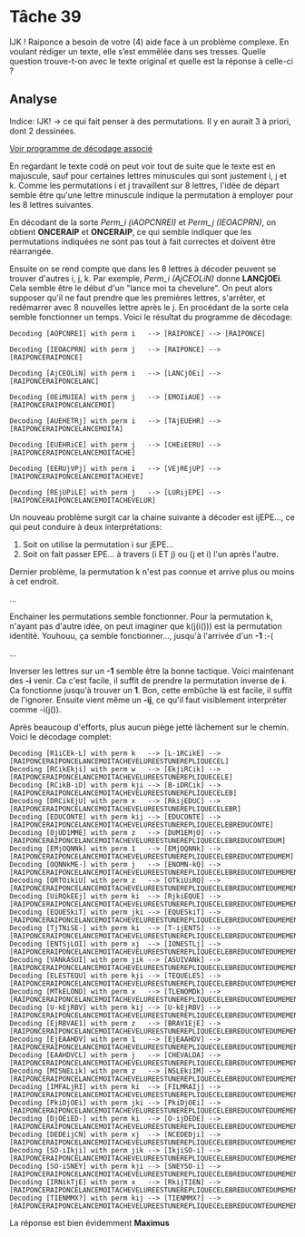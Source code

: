 # Tâche 39

IJK ! Raiponce a besoin de votre (4) aide face à un problème complexe. En voulant rédiger un
texte, elle s’est emmêlée dans ses tresses. Quelle question trouve-t-on avec le texte original
et quelle est la réponse à celle-ci ?

## Analyse

Indice: IJK! -> ce qui fait penser à des permutations. Il y en aurait 3 à priori, dont 2 dessinées.

[Voir programme de décodage associé](./../code/P39.py)

En regardant le texte codé on peut voir tout de suite que le texte est en majuscule, sauf pour certaines lettres minuscules qui sont justement i, j et k.
Comme les permutations i et j travaillent sur 8 lettres, l'idée de départ semble être qu'une lettre  minuscule indique la permutation à employer pour les 8 lettres suivantes.

En décodant de la sorte *Perm_i (iAOPCNREI)* et *Perm_j (IEOACPRN)*, on obtient **ONCERAIP** et **ONCERAIP**, ce qui semble indiquer que les permutations indiquées ne sont pas tout à fait correctes et doivent être réarrangée.

Ensuite on se rend compte que dans les 8 lettres à décoder peuvent se trouver d'autres i, j, k. Par exemple, *Perm_i (AjCEOLiN)* donne **LANCjOEi**. Cela semble être le début d'un "lance moi ta chevelure".
On peut alors supposer qu'il ne faut prendre que les premières lettres, s'arrêter, et redémarrer avec 8 nouvelles lettre après le j. En procédant de la sorte cela semble fonctionner un temps. Voici le résultat du programme de décodage:


```Decoding [AOPCNREI] with perm i   --> [RAIPONCE] --> [RAIPONCE]```

```Decoding [IEOACPRN] with perm j   --> [RAIPONCE] --> [RAIPONCERAIPONCE]```

```Decoding [AjCEOLiN] with perm i   --> [LANCjOEi] --> [RAIPONCERAIPONCELANC]```

```Decoding [OEiMUIEA] with perm j   --> [EMOIiAUE] --> [RAIPONCERAIPONCELANCEMOI]```

```Decoding [AUEHETRj] with perm i   --> [TAjEUEHR] --> [RAIPONCERAIPONCELANCEMOITA]```

```Decoding [EUEHRiCE] with perm j   --> [CHEiEERU] --> [RAIPONCERAIPONCELANCEMOITACHE]```

```Decoding [EERUjVPj] with perm i   --> [VEjREjUP] --> [RAIPONCERAIPONCELANCEMOITACHEVE]```

```Decoding [REjUPiLE] with perm j   --> [LURijEPE] --> [RAIPONCERAIPONCELANCEMOITACHEVELUR]```

Un nouveau problème surgit car la chaine suivante à décoder est ijEPE..., ce qui peut conduire à deux interprétations:
1. Soit on utilise la permutation i sur jEPE...
2. Soit on fait passer EPE... à travers (i ET j) ou (j et i) l'un après l'autre.

Dernier problème, la permutation k n'est pas connue et arrive plus ou moins à cet endroit.

...

Enchainer les permutations semble fonctionner. Pour la permutation k, n'ayant pas d'autre idée, on peut imaginer que k(j(i())) est la permutation identité. Youhouu, ça semble fonctionner..., jusqu'à l'arrivée d'un **-1** :-(

...

Inverser les lettres sur un **-1** semble être la bonne tactique. Voici maintenant des **-i** venir. Ca c'est facile, il suffit de prendre la permutation inverse de **i**. Ca fonctionne jusqu'à trouver un **1**. Bon, cette embûche là est facile, il suffit de l'ignorer. Ensuite vient même un **-ij**, ce qu'il faut visiblement interpréter comme -i(j()).

Après beaucoup d'efforts, plus aucun piège jetté lâchement sur le chemin. Voici le décodage complet:

```
Decoding [R1iCEk-L] with perm k   --> [L-1RCikE] --> [RAIPONCERAIPONCELANCEMOITACHEVELUREESTUNEREPLIQUECEL]
Decoding [RCikEkji] with perm w   --> [EkjiRCik] --> [RAIPONCERAIPONCELANCEMOITACHEVELUREESTUNEREPLIQUECELE]
Decoding [RCikB-iD] with perm kji --> [B-iDRCik] --> [RAIPONCERAIPONCELANCEMOITACHEVELUREESTUNEREPLIQUECELEB]
Decoding [DRCikEjU] with perm x   --> [RkijEDUC] --> [RAIPONCERAIPONCELANCEMOITACHEVELUREESTUNEREPLIQUECELEBR]
Decoding [EDUCONTE] with perm kij --> [EDUCONTE] --> [RAIPONCERAIPONCELANCEMOITACHEVELUREESTUNEREPLIQUECELEBREDUCONTE]
Decoding [OjUD1MME] with perm z   --> [DUM1EMjO] --> [RAIPONCERAIPONCELANCEMOITACHEVELUREESTUNEREPLIQUECELEBREDUCONTEDUM]
Decoding [EMjOQNNk] with perm 1   --> [EMjOQNNk] --> [RAIPONCERAIPONCELANCEMOITACHEVELUREESTUNEREPLIQUECELEBREDUCONTEDUMEM]
Decoding [OQNNkME-] with perm j   --> [ENOMN-kQ] --> [RAIPONCERAIPONCELANCEMOITACHEVELUREESTUNEREPLIQUECELEBREDUCONTEDUMEMENOMN]
Decoding [QRTOikiU] with perm z   --> [OTkiUiRQ] --> [RAIPONCERAIPONCELANCEMOITACHEVELUREESTUNEREPLIQUECELEBREDUCONTEDUMEMENOMNOT]
Decoding [UiRQkEEj] with perm ki  --> [RjkiEQUE] --> [RAIPONCERAIPONCELANCEMOITACHEVELUREESTUNEREPLIQUECELEBREDUCONTEDUMEMENOMNOTR]
Decoding [EQUESkiT] with perm jki --> [EQUESkiT] --> [RAIPONCERAIPONCELANCEMOITACHEVELUREESTUNEREPLIQUECELEBREDUCONTEDUMEMENOMNOTREQUES]
Decoding [TjTNiSE-] with perm ki  --> [T-ijENTS] --> [RAIPONCERAIPONCELANCEMOITACHEVELUREESTUNEREPLIQUECELEBREDUCONTEDUMEMENOMNOTREQUEST]
Decoding [ENTSjLOI] with perm xj  --> [IONESTLj] --> [RAIPONCERAIPONCELANCEMOITACHEVELUREESTUNEREPLIQUECELEBREDUCONTEDUMEMENOMNOTREQUESTIONESTL]
Decoding [VANkASUI] with perm jik --> [ASUIVANk] --> [RAIPONCERAIPONCELANCEMOITACHEVELUREESTUNEREPLIQUECELEBREDUCONTEDUMEMENOMNOTREQUESTIONESTLASUIVAN]
Decoding [ELESTEQU] with perm kji --> [TEQUELES] --> [RAIPONCERAIPONCELANCEMOITACHEVELUREESTUNEREPLIQUECELEBREDUCONTEDUMEMENOMNOTREQUESTIONESTLASUIVANTEQUELES]
Decoding [MTkELOND] with perm x   --> [TLENOMDk] --> [RAIPONCERAIPONCELANCEMOITACHEVELUREESTUNEREPLIQUECELEBREDUCONTEDUMEMENOMNOTREQUESTIONESTLASUIVANTEQUELESTLENOMD]
Decoding [U-kEjRBV] with perm kij --> [U-kEjRBV] --> [RAIPONCERAIPONCELANCEMOITACHEVELUREESTUNEREPLIQUECELEBREDUCONTEDUMEMENOMNOTREQUESTIONESTLASUIVANTEQUELESTLENOMDU]
Decoding [EjRBVAE1] with perm z   --> [BRAV1EjE] --> [RAIPONCERAIPONCELANCEMOITACHEVELUREESTUNEREPLIQUECELEBREDUCONTEDUMEMENOMNOTREQUESTIONESTLASUIVANTEQUELESTLENOMDUBRAV]
Decoding [EjEAAHDV] with perm 1   --> [EjEAAHDV] --> [RAIPONCERAIPONCELANCEMOITACHEVELUREESTUNEREPLIQUECELEBREDUCONTEDUMEMENOMNOTREQUESTIONESTLASUIVANTEQUELESTLENOMDUBRAVE]
Decoding [EAAHDVCL] with perm j   --> [CHEVALDA] --> [RAIPONCERAIPONCELANCEMOITACHEVELUREESTUNEREPLIQUECELEBREDUCONTEDUMEMENOMNOTREQUESTIONESTLASUIVANTEQUELESTLENOMDUBRAVECHEVALDA]
Decoding [MISNELik] with perm z   --> [NSLEkiIM] --> [RAIPONCERAIPONCELANCEMOITACHEVELUREESTUNEREPLIQUECELEBREDUCONTEDUMEMENOMNOTREQUESTIONESTLASUIVANTEQUELESTLENOMDUBRAVECHEVALDANSLE]
Decoding [IMFALjRI] with perm ki  --> [FILMRAIj] --> [RAIPONCERAIPONCELANCEMOITACHEVELUREESTUNEREPLIQUECELEBREDUCONTEDUMEMENOMNOTREQUESTIONESTLASUIVANTEQUELESTLENOMDUBRAVECHEVALDANSLEFILMRAI]
Decoding [PkiDjOEi] with perm jki --> [PkiDjOEi] --> [RAIPONCERAIPONCELANCEMOITACHEVELUREESTUNEREPLIQUECELEBREDUCONTEDUMEMENOMNOTREQUESTIONESTLASUIVANTEQUELESTLENOMDUBRAVECHEVALDANSLEFILMRAIP]
Decoding [DjOEiED-] with perm ki  --> [O-ijDEDE] --> [RAIPONCERAIPONCELANCEMOITACHEVELUREESTUNEREPLIQUECELEBREDUCONTEDUMEMENOMNOTREQUESTIONESTLASUIVANTEQUELESTLENOMDUBRAVECHEVALDANSLEFILMRAIPO]
Decoding [DEDEijCN] with perm xj  --> [NCEDEDji] --> [RAIPONCERAIPONCELANCEMOITACHEVELUREESTUNEREPLIQUECELEBREDUCONTEDUMEMENOMNOTREQUESTIONESTLASUIVANTEQUELESTLENOMDUBRAVECHEVALDANSLEFILMRAIPONCEDED]
Decoding [SO-iIkji] with perm jik --> [IkjiSO-i] --> [RAIPONCERAIPONCELANCEMOITACHEVELUREESTUNEREPLIQUECELEBREDUCONTEDUMEMENOMNOTREQUESTIONESTLASUIVANTEQUELESTLENOMDUBRAVECHEVALDANSLEFILMRAIPONCEDEDI]
Decoding [SO-iSNEY] with perm kji --> [SNEYSO-i] --> [RAIPONCERAIPONCELANCEMOITACHEVELUREESTUNEREPLIQUECELEBREDUCONTEDUMEMENOMNOTREQUESTIONESTLASUIVANTEQUELESTLENOMDUBRAVECHEVALDANSLEFILMRAIPONCEDEDISNEYSO]
Decoding [IRNikTjE] with perm x   --> [RkijTIEN] --> [RAIPONCERAIPONCELANCEMOITACHEVELUREESTUNEREPLIQUECELEBREDUCONTEDUMEMENOMNOTREQUESTIONESTLASUIVANTEQUELESTLENOMDUBRAVECHEVALDANSLEFILMRAIPONCEDEDISNEYSOR]
Decoding [TIENMMX?] with perm kij --> [TIENMMX?] --> [RAIPONCERAIPONCELANCEMOITACHEVELUREESTUNEREPLIQUECELEBREDUCONTEDUMEMENOMNOTREQUESTIONESTLASUIVANTEQUELESTLENOMDUBRAVECHEVALDANSLEFILMRAIPONCEDEDISNEYSORTIENMMX?]
```

La réponse est bien évidemment **Maximus**





